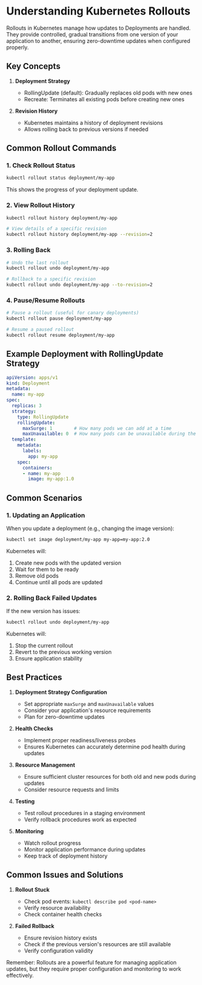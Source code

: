 # Understanding Kubernetes Rollouts

Rollouts in Kubernetes manage how updates to Deployments are handled. They provide controlled, gradual transitions from one version of your application to another, ensuring zero-downtime updates when configured properly.

## Key Concepts

1. **Deployment Strategy**
   - RollingUpdate (default): Gradually replaces old pods with new ones
   - Recreate: Terminates all existing pods before creating new ones

2. **Revision History**
   - Kubernetes maintains a history of deployment revisions
   - Allows rolling back to previous versions if needed

## Common Rollout Commands

### 1. Check Rollout Status
```bash
kubectl rollout status deployment/my-app
```
This shows the progress of your deployment update.

### 2. View Rollout History
```bash
kubectl rollout history deployment/my-app

# View details of a specific revision
kubectl rollout history deployment/my-app --revision=2
```

### 3. Rolling Back
```bash
# Undo the last rollout
kubectl rollout undo deployment/my-app

# Rollback to a specific revision
kubectl rollout undo deployment/my-app --to-revision=2
```

### 4. Pause/Resume Rollouts
```bash
# Pause a rollout (useful for canary deployments)
kubectl rollout pause deployment/my-app

# Resume a paused rollout
kubectl rollout resume deployment/my-app
```

## Example Deployment with RollingUpdate Strategy

```yaml
apiVersion: apps/v1
kind: Deployment
metadata:
  name: my-app
spec:
  replicas: 3
  strategy:
    type: RollingUpdate
    rollingUpdate:
      maxSurge: 1        # How many pods we can add at a time
      maxUnavailable: 0  # How many pods can be unavailable during the update
  template:
    metadata:
      labels:
        app: my-app
    spec:
      containers:
      - name: my-app
        image: my-app:1.0
```

## Common Scenarios

### 1. Updating an Application
When you update a deployment (e.g., changing the image version):
```bash
kubectl set image deployment/my-app my-app=my-app:2.0
```
Kubernetes will:
1. Create new pods with the updated version
2. Wait for them to be ready
3. Remove old pods
4. Continue until all pods are updated

### 2. Rolling Back Failed Updates
If the new version has issues:
```bash
kubectl rollout undo deployment/my-app
```
Kubernetes will:
1. Stop the current rollout
2. Revert to the previous working version
3. Ensure application stability

## Best Practices

1. **Deployment Strategy Configuration**
   - Set appropriate `maxSurge` and `maxUnavailable` values
   - Consider your application's resource requirements
   - Plan for zero-downtime updates

2. **Health Checks**
   - Implement proper readiness/liveness probes
   - Ensures Kubernetes can accurately determine pod health during updates

3. **Resource Management**
   - Ensure sufficient cluster resources for both old and new pods during updates
   - Consider resource requests and limits

4. **Testing**
   - Test rollout procedures in a staging environment
   - Verify rollback procedures work as expected

5. **Monitoring**
   - Watch rollout progress
   - Monitor application performance during updates
   - Keep track of deployment history

## Common Issues and Solutions

1. **Rollout Stuck**
   - Check pod events: `kubectl describe pod <pod-name>`
   - Verify resource availability
   - Check container health checks

2. **Failed Rollback**
   - Ensure revision history exists
   - Check if the previous version's resources are still available
   - Verify configuration validity

Remember: Rollouts are a powerful feature for managing application updates, but they require proper configuration and monitoring to work effectively.
